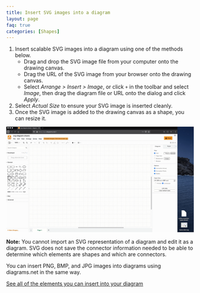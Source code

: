 ```yaml
---
title: Insert SVG images into a diagram
layout: page
faq: true
categories: [Shapes]
---
```


1. Insert scalable SVG images into a diagram using one of the methods below.
   * Drag and drop the SVG image file from your computer onto the drawing canvas.
   * Drag the URL of the SVG image from your browser onto the drawing canvas.
   * Select _Arrange > Insert > Image_, or click ``+`` in the toolbar and select _Image_, then drag the diagram file or URL onto the dialog and click _Apply_.
2. Select _Actual Size_ to ensure your SVG image is inserted cleanly.
3. Once the SVG image is added to the drawing canvas as a shape, you can resize it.

<img src="/assets/img/blog/svg-import.gif" style="max-width:100%;height:auto;" alt="Drag and drop an SVG image onto or its URL onto the drawing canvas to import it into your diagram">

**Note:** You cannot import an SVG representation of a diagram and edit it as a diagram. SVG does not save the connector information needed to be able to determine which elements are shapes and which are connectors.

You can insert PNG, BMP, and JPG images into diagrams using diagrams.net in the same way.

[See all of the elements you can insert into your diagram](/doc/faq/arrange-insert-menu.html)
